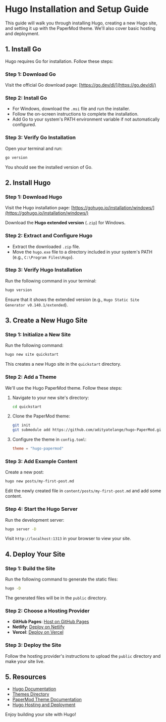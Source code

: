 # Hugo Installation and Setup Guide

This guide will walk you through installing Hugo, creating a new Hugo site, and setting it up with the PaperMod theme. We'll also cover basic hosting and deployment.

## 1. Install Go
Hugo requires Go for installation. Follow these steps:

### Step 1: Download Go
Visit the official Go download page:
[https://go.dev/dl/](https://go.dev/dl/)

### Step 2: Install Go
- For Windows, download the `.msi` file and run the installer.
- Follow the on-screen instructions to complete the installation.
- Add Go to your system's PATH environment variable if not automatically configured.

### Step 3: Verify Go Installation
Open your terminal and run:
```bash
go version
```
You should see the installed version of Go.

## 2. Install Hugo

### Step 1: Download Hugo
Visit the Hugo installation page:
[https://gohugo.io/installation/windows/](https://gohugo.io/installation/windows/)

Download the **Hugo extended version** (`.zip`) for Windows.

### Step 2: Extract and Configure Hugo
- Extract the downloaded `.zip` file.
- Move the `hugo.exe` file to a directory included in your system's PATH (e.g., `C:\Program Files\Hugo`).

### Step 3: Verify Hugo Installation
Run the following command in your terminal:
```bash
hugo version
```
Ensure that it shows the extended version (e.g., `Hugo Static Site Generator v0.140.1/extended`).

## 3. Create a New Hugo Site

### Step 1: Initialize a New Site
Run the following command:
```bash
hugo new site quickstart
```
This creates a new Hugo site in the `quickstart` directory.

### Step 2: Add a Theme
We'll use the Hugo PaperMod theme. Follow these steps:

1. Navigate to your new site's directory:
   ```bash
   cd quickstart
   ```
2. Clone the PaperMod theme:
   ```bash
   git init
   git submodule add https://github.com/adityatelange/hugo-PaperMod.git themes/hugo-papermod
   ```
3. Configure the theme in `config.toml`:
   ```toml
   theme = "hugo-papermod"
   ```

### Step 3: Add Example Content
Create a new post:
```bash
hugo new posts/my-first-post.md
```
Edit the newly created file in `content/posts/my-first-post.md` and add some content.

### Step 4: Start the Hugo Server
Run the development server:
```bash
hugo server -D
```
Visit `http://localhost:1313` in your browser to view your site.

## 4. Deploy Your Site

### Step 1: Build the Site
Run the following command to generate the static files:
```bash
hugo -D
```
The generated files will be in the `public` directory.

### Step 2: Choose a Hosting Provider
- **GitHub Pages**: [Host on GitHub Pages](https://gohugo.io/hosting-and-deployment/hosting-on-github/)
- **Netlify**: [Deploy on Netlify](https://gohugo.io/hosting-and-deployment/hosting-on-netlify/)
- **Vercel**: [Deploy on Vercel](https://gohugo.io/hosting-and-deployment/hosting-on-vercel/)

### Step 3: Deploy the Site
Follow the hosting provider's instructions to upload the `public` directory and make your site live.

## 5. Resources
- [Hugo Documentation](https://gohugo.io/documentation/)
- [Themes Directory](https://themes.gohugo.io/)
- [PaperMod Theme Documentation](https://github.com/adityatelange/hugo-PaperMod)
- [Hugo Hosting and Deployment](https://gohugo.io/hosting-and-deployment/)

Enjoy building your site with Hugo!
